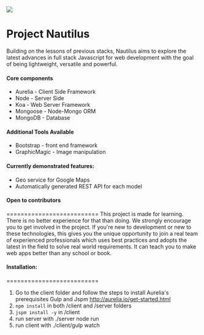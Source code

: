 <div class="centered"><img src="http://i.imgur.com/qjcdEGR.jpg" /></div>

Project Nautilus
==========================
Building on the lessons of previous stacks, Nautilus aims to explore the latest advances in full stack Javascript  for web development with the goal of being lightweight, versatile and powerful.

#### Core components
+ Aurelia - Client Side Framework
+ Node - Server Side
+ Koa - Web Server Framework
+ Mongoose - Node-Mongo ORM
+ MongoDB - Database

#### Additional Tools Available
+ Bootstrap - front end framework
+ GraphicMagic - Image manipulation

#### Currently demonstrated features:
 - Geo service for Google Maps
 - Automatically generated REST API for each model

#### Open to contributors
==========================
This project is made for learning. There is no better experience for that than doing. We strongly encourage you to get involved in the project. If you're new to development or new to these technologies, this gives you the unique opportunity to join a real team of experienced professionals which uses best practices and adopts the latest in the field to solve real world requirements. It can teach you to make web apps better than any school or book. 

#### Installation:
==========================
1. Go to the client folder and follow the steps to install Aurelia's prerequisites Gulp and Jspm http://aurelia.io/get-started.html
2. `npm install` in both /client and /server folders
3. `jspm install -y` in /client
4. run server with ./server node run
5. run client with ./client/gulp watch
